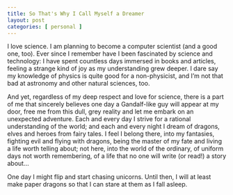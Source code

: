 ```yaml
---
title: So That's Why I Call Myself a Dreamer
layout: post
categories: [ personal ]
---
```


I love science. I am planning to become a computer scientist (and a good one, too). Ever since I remember have I been fascinated by science and technology: I have spent countless days immersed in books and articles, feeling a strange kind of joy as my understanding grew deeper. I dare say my knowledge of physics is quite good for a non-physicist, and I’m not that bad at astronomy and other natural sciences, too.

And yet, regardless of my deep respect and love for science, there is a part of me that sincerely believes one day a Gandalf-like guy will appear at my door, free me from this dull, grey reality and let me embark on an unexpected adventure. Each and every day I strive for  a rational understanding of the world; and each and every night I dream of dragons, elves and heroes from fairy tales. I feel I belong there, into my fantasies, fighting evil and flying with dragons, being the master of my fate and living a life worth telling about; not here, into the world of the ordinary, of uniform days not worth remembering, of a life that no one will write (or read!) a story about…

One day I might flip and start chasing unicorns. Until then, I will at least make paper dragons so that I can stare at them as I fall asleep.
